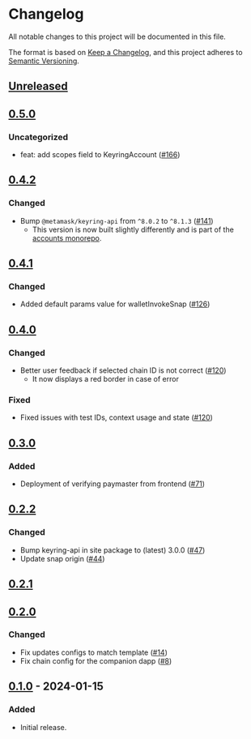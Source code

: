 # Changelog
All notable changes to this project will be documented in this file.

The format is based on [Keep a Changelog](https://keepachangelog.com/en/1.0.0/),
and this project adheres to [Semantic Versioning](https://semver.org/spec/v2.0.0.html).

## [Unreleased]

## [0.5.0]
### Uncategorized
- feat: add scopes field to KeyringAccount ([#166](https://github.com/MetaMask/snap-account-abstraction-keyring/pull/166))

## [0.4.2]
### Changed
- Bump `@metamask/keyring-api` from `^8.0.2` to `^8.1.3` ([#141](https://github.com/MetaMask/snap-account-abstraction-keyring/pull/141))
  - This version is now built slightly differently and is part of the [accounts monorepo](https://github.com/MetaMask/accounts).

## [0.4.1]
### Changed
- Added default params value for walletInvokeSnap ([#126](https://github.com/MetaMask/snap-account-abstraction-keyring/pull/126))

## [0.4.0]
### Changed
- Better user feedback if selected chain ID is not correct ([#120](https://github.com/MetaMask/snap-account-abstraction-keyring/pull/120))
  - It now displays a red border in case of error

### Fixed
- Fixed issues with test IDs, context usage and state ([#120](https://github.com/MetaMask/snap-account-abstraction-keyring/pull/120))

## [0.3.0]
### Added
- Deployment of verifying paymaster from frontend ([#71](https://github.com/MetaMask/snap-account-abstraction-keyring/pull/71))

## [0.2.2]
### Changed
- Bump keyring-api in site package to (latest) 3.0.0 ([#47](https://github.com/MetaMask/snap-account-abstraction-keyring/pull/47))
- Update snap origin ([#44](https://github.com/MetaMask/snap-account-abstraction-keyring/pull/44))

## [0.2.1]

## [0.2.0]
### Changed
- Fix updates configs to match template ([#14](https://github.com/MetaMask/snap-account-abstraction-keyring/pull/14))
- Fix chain config for the companion dapp ([#8](https://github.com/MetaMask/snap-account-abstraction-keyring/pull/8))

## [0.1.0] - 2024-01-15
### Added
- Initial release.

[Unreleased]: https://github.com/MetaMask/snap-account-abstraction-keyring/compare/v0.5.0...HEAD
[0.5.0]: https://github.com/MetaMask/snap-account-abstraction-keyring/compare/v0.4.2...v0.5.0
[0.4.2]: https://github.com/MetaMask/snap-account-abstraction-keyring/compare/v0.4.1...v0.4.2
[0.4.1]: https://github.com/MetaMask/snap-account-abstraction-keyring/compare/v0.4.0...v0.4.1
[0.4.0]: https://github.com/MetaMask/snap-account-abstraction-keyring/compare/v0.3.0...v0.4.0
[0.3.0]: https://github.com/MetaMask/snap-account-abstraction-keyring/compare/v0.2.2...v0.3.0
[0.2.2]: https://github.com/MetaMask/snap-account-abstraction-keyring/compare/v0.2.1...v0.2.2
[0.2.1]: https://github.com/MetaMask/snap-account-abstraction-keyring/compare/v0.2.0...v0.2.1
[0.2.0]: https://github.com/MetaMask/snap-account-abstraction-keyring/compare/v0.1.0...v0.2.0
[0.1.0]: https://github.com/MetaMask/snap-account-abstraction-keyring/releases/tag/v0.1.0
